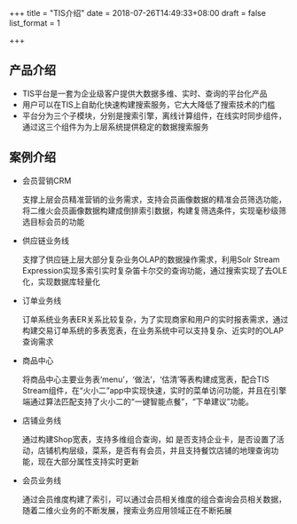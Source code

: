 ﻿+++
title = "TIS介绍"
date = 2018-07-26T14:49:33+08:00
draft = false
list_format = 1

+++

## 产品介绍

- TIS平台是一套为企业级客户提供大数据多维、实时、查询的平台化产品
- 用户可以在TIS上自助化快速构建搜索服务，它大大降低了搜索技术的门槛
- 平台分为三个子模块，分别是搜索引擎，离线计算组件，在线实时同步组件，通过这三个组件为为上层系统提供稳定的数据搜索服务

## 案例介绍


- 会员营销CRM

    支撑上层会员精准营销的业务需求，支持会员画像数据的精准会员筛选功能，将二维火会员画像数据构建成倒排索引数据，构建复筛选条件，实现毫秒级筛选目标会员的功能

- 供应链业务线

    支撑了供应链上层大部分复杂业务OLAP的数据操作需求，利用Solr Stream Expression实现多索引实时复杂笛卡尔交的查询功能，通过搜索实现了去OLE化，实现数据库轻量化
  
- 订单业务线

    订单系统业务表ER关系比较复杂，为了实现商家和用户的实时报表需求，通过构建交易订单系统的多表宽表，在业务系统中可以支持复杂、近实时的OLAP查询需求
- 商品中心

    将商品中心主要业务表‘menu’，‘做法’，‘估清’等表构建成宽表，配合TIS Stream组件，在“火小二”app中实现快速，实时的菜单访问功能，并且在引擎端通过算法匹配支持了火小二的“一键智能点餐”，“下单建议”功能。
- 店铺业务线

    通过构建Shop宽表，支持多维组合查询，如 是否支持企业卡，是否设置了活动，店铺机构层级，菜系，是否有有会员，并且支持餐饮店铺的地理查询功能，现在大部分属性支持实时更新
- 会员业务线

    通过会员维度构建了索引，可以通过会员相关维度的组合查询会员相关数据，随着二维火业务的不断发展，搜索业务应用领域正在不断拓展

